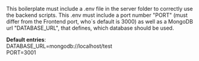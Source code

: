 This boilerplate must include a .env file in the server folder to correctly use the backend scripts. This .env must include a port number "PORT" (must differ from the Frontend port, who´s default is 3000)
as well as a MongoDB url "DATABASE_URL",  that defines, which database should be used.

**Default entries**:  
DATABASE_URL=mongodb://localhost/test  
PORT=3001
